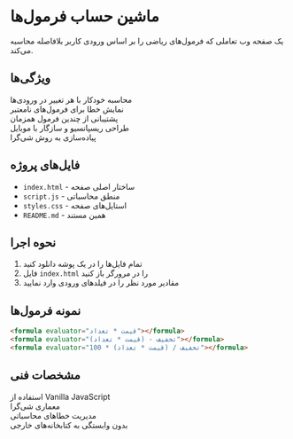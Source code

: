 # ماشین حساب فرمول‌ها

یک صفحه وب تعاملی که فرمول‌های ریاضی را بر اساس ورودی کاربر بلافاصله محاسبه می‌کند.

## ویژگی‌ها
محاسبه خودکار با هر تغییر در ورودی‌ها  
نمایش خطا برای فرمول‌های نامعتبر  
پشتیبانی از چندین فرمول همزمان  
طراحی ریسپانسیو و سازگار با موبایل  
پیاده‌سازی به روش شی‌گرا  

## فایل‌های پروژه
- `index.html` - ساختار اصلی صفحه
- `script.js` - منطق محاسباتی
- `styles.css` - استایل‌های صفحه
- `README.md` - همین مستند

## نحوه اجرا
1. تمام فایل‌ها را در یک پوشه دانلود کنید
2. فایل `index.html` را در مرورگر باز کنید
3. مقادیر مورد نظر را در فیلدهای ورودی وارد نمایید

## نمونه فرمول‌ها
```html
<formula evaluator="قیمت * تعداد"></formula>
<formula evaluator="(قیمت * تعداد) - تخفیف"></formula>
<formula evaluator="تخفیف / (قیمت * تعداد) * 100"></formula>
```

## مشخصات فنی
استفاده از Vanilla JavaScript  
معماری شی‌گرا  
مدیریت خطاهای محاسباتی  
بدون وابستگی به کتابخانه‌های خارجی
